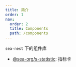 ```yaml
---
title: 简介
order: 1
nav:
  order: 2
  title: Components
  path: /components
---
```


`sea-nest` 下的组件库

- [@sea-org/s-statistic](/components/basic/statistic): 指标卡
